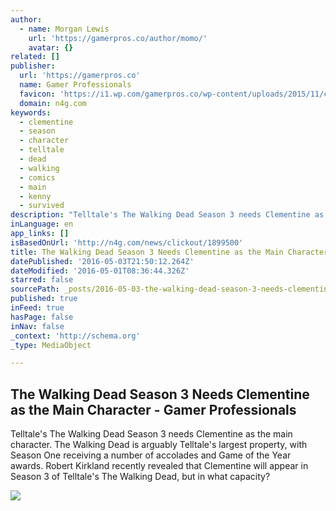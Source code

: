 ```yaml
---
author:
  - name: Morgan Lewis
    url: 'https://gamerpros.co/author/momo/'
    avatar: {}
related: []
publisher:
  url: 'https://gamerpros.co'
  name: Gamer Professionals
  favicon: 'https://i1.wp.com/gamerpros.co/wp-content/uploads/2015/11/cropped-Ring-Logo-Transparent.png?fit=192%2C192&ssl=1'
  domain: n4g.com
keywords:
  - clementine
  - season
  - character
  - telltale
  - dead
  - walking
  - comics
  - main
  - kenny
  - survived
description: "Telltale's The Walking Dead Season 3 needs Clementine as the main character. The Walking Dead is arguably Telltale's largest property, with Season One receiving a number of accolades and Game of the Year awards. Robert Kirkland recently revealed that Clementine will appear in Season 3 of Telltale's The Walking Dead, but in what capacity?"
inLanguage: en
app_links: []
isBasedOnUrl: 'http://n4g.com/news/clickout/1899500'
title: The Walking Dead Season 3 Needs Clementine as the Main Character - Gamer Professionals
datePublished: '2016-05-03T21:50:12.264Z'
dateModified: '2016-05-01T08:36:44.326Z'
starred: false
sourcePath: _posts/2016-05-03-the-walking-dead-season-3-needs-clementine-as-the-main-chara.md
published: true
inFeed: true
hasPage: false
inNav: false
_context: 'http://schema.org'
_type: MediaObject

---
```

<article style=""><h1>The Walking Dead Season 3 Needs Clementine as the Main Character - Gamer Professionals</h1><p>Telltale's The Walking Dead Season 3 needs Clementine as the main character. The Walking Dead is arguably Telltale's largest property, with Season One receiving a number of accolades and Game of the Year awards. Robert Kirkland recently revealed that Clementine will appear in Season 3 of Telltale's The Walking Dead, but in what capacity?</p><img src="https://gamerpros.co/wp-content/uploads/2016/04/the-walking-dead-season-2-clementine.jpg" /></article>